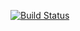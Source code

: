 [![Build Status](https://travis-ci.org/Loreen-netizen/bootcamp-terminal-tests.svg?branch=gh-pages)](https://travis-ci.org/Loreen-netizen/bootcamp-terminal-tests)